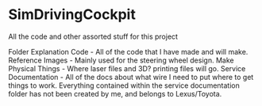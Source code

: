 # SimDrivingCockpit
All the code and other assorted stuff for this project

Folder Explanation
Code - All of the code that I have made and will make.
Reference Images - Mainly used for the steering wheel design.
Make Physical Things - Where laser files and 3D? printing files will go.
Service Documentation - All of the docs about what wire I need to put where to get things to work.
Everything contained within the service documentation folder has not been created by me, and belongs to Lexus/Toyota.
